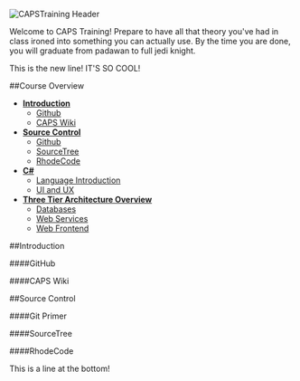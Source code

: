 ![CAPSTraining Header](https://github.com/CAPSTraining/Resources/blob/master/CAPSTraining-02.png)

Welcome to CAPS Training! Prepare to have all that theory you've had in class ironed into something you can actually use. By the time you are done, you will graduate from padawan to full jedi knight.

This is the new line! IT'S SO COOL!

##Course Overview

* [**Introduction**](#time-periods)
  * [Github](#github)
  * [CAPS Wiki](#caps-wiki)
* [**Source Control**](#time-periods)
  * [Github](#github)
  * [SourceTree](#sourcetree)
  * [RhodeCode](#rhodecode)
* [**C#**](#c-sharp)
  * [Language Introduction](#language-introduction)
  * [UI and UX](#ui-and-ux)
* [**Three Tier Architecture Overview**](#nsdate-datetools)
  * [Databases](#databases)
  * [Web Services](#web-services)
  * [Web Frontend](#web-frontend)

##Introduction

####GitHub

####CAPS Wiki

##Source Control

####Git Primer

####SourceTree

####RhodeCode

This is a line at the bottom!
